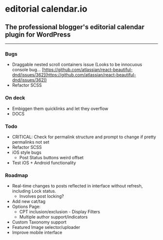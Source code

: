 # editorial calendar.io

<!-- [![Known Vulnerabilities](https://snyk.io/test/github/roundhousedesigns/calendario/badge.svg)](https://snyk.io/test/github/roundhousedesigns/calendario)
[![DeepScan grade](https://deepscan.io/api/teams/14424/projects/17809/branches/421337/badge/grade.svg)](https://deepscan.io/dashboard#view=project&tid=14424&pid=17809&bid=421337)
[![Codacy Badge](https://app.codacy.com/project/badge/Grade/30d73f826c774f6ba8437003efef22b2)](https://www.codacy.com/gh/roundhousedesigns/calendario/dashboard?utm_source=github.com&amp;utm_medium=referral&amp;utm_content=roundhousedesigns/calendario&amp;utm_campaign=Badge_Grade) -->

## The professional blogger's editorial calendar plugin for WordPress

---

### Bugs

- Draggable nested scroll containers issue (Looks to be innocuous console bug... [https://github.com/atlassian/react-beautiful-dnd/issues/362](https://github.com/atlassian/react-beautiful-dnd/issues/362))
- Refactor SCSS

### On deck

- Embiggen them quicklinks and let they overflow
- DOCS

### Todo

- CRITICAL: Check for permalink structure and prompt to change if pretty permalinks not set
- Refactor SCSS
- iOS style bugs
  - Post Status buttons weird offset
- Test iOS + Android functionality

### Roadmap

- Real-time changes to posts reflected in interface without refresh, including Lock status.
  - Involves post locking?
- Add new cat/tag
- Options Page:
  - CPT inclusion/exclusion - Display Filters
  - Multiple author support/indicators
- Custom Taxonomy support
- Featured Image selector/uploader
- Improve mobile interface
